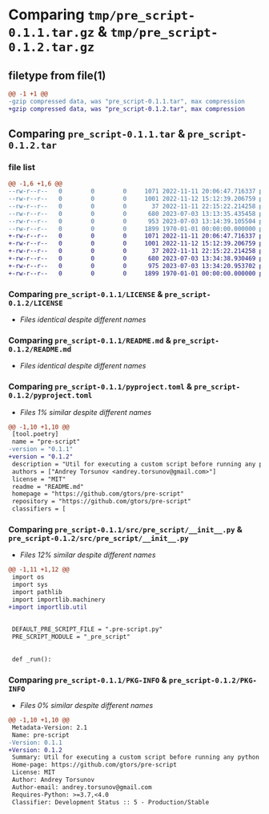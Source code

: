 # Comparing `tmp/pre_script-0.1.1.tar.gz` & `tmp/pre_script-0.1.2.tar.gz`

## filetype from file(1)

```diff
@@ -1 +1 @@
-gzip compressed data, was "pre_script-0.1.1.tar", max compression
+gzip compressed data, was "pre_script-0.1.2.tar", max compression
```

## Comparing `pre_script-0.1.1.tar` & `pre_script-0.1.2.tar`

### file list

```diff
@@ -1,6 +1,6 @@
--rw-r--r--   0        0        0     1071 2022-11-11 20:06:47.716337 pre_script-0.1.1/LICENSE
--rw-r--r--   0        0        0     1001 2022-11-12 15:12:39.206759 pre_script-0.1.1/README.md
--rw-r--r--   0        0        0       37 2022-11-11 22:15:22.214258 pre_script-0.1.1/pre_script.pth
--rw-r--r--   0        0        0      680 2023-07-03 13:13:35.435458 pre_script-0.1.1/pyproject.toml
--rw-r--r--   0        0        0      953 2023-07-03 13:14:39.105504 pre_script-0.1.1/src/pre_script/__init__.py
--rw-r--r--   0        0        0     1899 1970-01-01 00:00:00.000000 pre_script-0.1.1/PKG-INFO
+-rw-r--r--   0        0        0     1071 2022-11-11 20:06:47.716337 pre_script-0.1.2/LICENSE
+-rw-r--r--   0        0        0     1001 2022-11-12 15:12:39.206759 pre_script-0.1.2/README.md
+-rw-r--r--   0        0        0       37 2022-11-11 22:15:22.214258 pre_script-0.1.2/pre_script.pth
+-rw-r--r--   0        0        0      680 2023-07-03 13:34:38.930469 pre_script-0.1.2/pyproject.toml
+-rw-r--r--   0        0        0      975 2023-07-03 13:34:20.953702 pre_script-0.1.2/src/pre_script/__init__.py
+-rw-r--r--   0        0        0     1899 1970-01-01 00:00:00.000000 pre_script-0.1.2/PKG-INFO
```

### Comparing `pre_script-0.1.1/LICENSE` & `pre_script-0.1.2/LICENSE`

 * *Files identical despite different names*

### Comparing `pre_script-0.1.1/README.md` & `pre_script-0.1.2/README.md`

 * *Files identical despite different names*

### Comparing `pre_script-0.1.1/pyproject.toml` & `pre_script-0.1.2/pyproject.toml`

 * *Files 1% similar despite different names*

```diff
@@ -1,10 +1,10 @@
 [tool.poetry]
 name = "pre-script"
-version = "0.1.1"
+version = "0.1.2"
 description = "Util for executing a custom script before running any python application without modifying the last one"
 authors = ["Andrey Torsunov <andrey.torsunov@gmail.com>"]
 license = "MIT"
 readme = "README.md"
 homepage = "https://github.com/gtors/pre-script"
 repository = "https://github.com/gtors/pre-script"
 classifiers = [
```

### Comparing `pre_script-0.1.1/src/pre_script/__init__.py` & `pre_script-0.1.2/src/pre_script/__init__.py`

 * *Files 12% similar despite different names*

```diff
@@ -1,11 +1,12 @@
 import os
 import sys
 import pathlib
 import importlib.machinery
+import importlib.util
 
 
 DEFAULT_PRE_SCRIPT_FILE = ".pre-script.py"
 PRE_SCRIPT_MODULE = "_pre_script"
 
 
 def _run():
```

### Comparing `pre_script-0.1.1/PKG-INFO` & `pre_script-0.1.2/PKG-INFO`

 * *Files 0% similar despite different names*

```diff
@@ -1,10 +1,10 @@
 Metadata-Version: 2.1
 Name: pre-script
-Version: 0.1.1
+Version: 0.1.2
 Summary: Util for executing a custom script before running any python application without modifying the last one
 Home-page: https://github.com/gtors/pre-script
 License: MIT
 Author: Andrey Torsunov
 Author-email: andrey.torsunov@gmail.com
 Requires-Python: >=3.7,<4.0
 Classifier: Development Status :: 5 - Production/Stable
```

